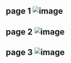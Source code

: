 page 1
![image](https://github.com/SU-sumico/edsj/assets/130117169/65ee94c3-72c3-4bc8-8b61-fc5bbf1c501d)
---
page 2
![image](https://github.com/SU-sumico/edsj/assets/130117169/84d2e7bb-3736-4228-b19c-243041012cad)
---
page 3
![image](https://github.com/SU-sumico/edsj/assets/130117169/97562813-00e1-4bea-a93a-44d01cf4d9ab)
---


